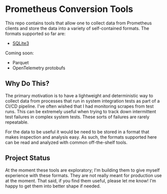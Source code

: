 # Prometheus Conversion Tools

This repo contains tools that allow one to collect data from Prometheus clients
and store the data into a variety of self-contained formats.
The formats supported so far are:

* [SQLite3](prom2sqlite)

Coming soon:

* Parquet
* OpenTelemetry protobufs

## Why Do This?

The primary motivation is to have a lightweight and deterministic way to
collect data from processes that run in system integration tests as part of a
CI/CD pipeline. I've often wished that I had monitoring scrapes from test runs.
This can be extremely useful when trying to track down intermittent test 
failures in complex system tests. These sorts of failures are rarely 
repeatable.

For the data to be useful it would be need to be stored in a format that makes
inspection and analysis easy. As such, the formats supported here can be read
and analyzed with common off-the-shelf tools.

## Project Status

At the moment these tools are exploratory; I'm building them to give myself
experience with these formats. They are not really meant for production use at
the moment. That said, if you find them useful, please let me know! I'm happy
to get them into better shape if needed.
